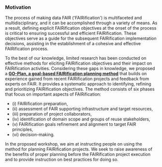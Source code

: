 ### Motivation

The process of making data FAIR ('FAIRification') is multifaceted and multidisciplinary, and it can be accomplished through a variety of means. As a result, defining explicit FAIRification objectives at the onset of the process is critical to ensuring successful and efficient FAIRification. These objectives serve as a guide for the subsequent FAIRification implementation decisions, assisting in the establishment of a cohesive and effective FAIRification process. 

To the best of our knowledge, limited research has been conducted on effective methods for eliciting FAIRification objectives and their impact on FAIRification activities. Considering these gaps in knowledge, we proposed a **[GO-Plan, a goal-based FAIRification planning method](./method.html)** that builds on experience gained from recent FAIRification projects and feedback from experts on FAIR. It provides a systematic approach to identifying, refining and prioritizing FAIRification objectives. The method consists of six phases that focus on important aspects of FAIRification: 
* (i) FAIRification preparation, 
* (ii) assessment of FAIR supporting infrastructure and target resources, 
* (iii) preparation of project collaborators, 
* (iv) identification of domain scope and groups of reuse stakeholders, 
* (v) FAIRification goals refinement and alignment to target FAIR principles,
* (vi) decision-making.

In the proposed workshop, we aim at instructing people on using the method for planning FAIRification projects. We seek to raise awareness of the benefits of proper planning before the FAIRification project execution and to provide instruction on best practices for doing so. 